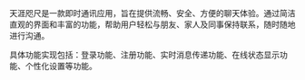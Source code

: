 天涯咫尺是一款即时通讯应用，旨在提供流畅、安全、方便的聊天体验。通过简洁直观的界面和丰富的功能，帮助用户轻松与朋友、家人及同事保持联系，随时随地进行沟通。

具体功能实现包括：登录功能、注册功能、实时消息传递功能、在线状态显示功能、个性化设置等功能。
